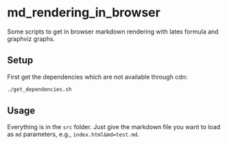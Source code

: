 # md_rendering_in_browser

Some scripts to get in browser markdown rendering with latex formula and graphviz graphs.

## Setup

First get the dependencies which are not available through cdn:
```sh
./get_dependencies.sh
```

## Usage

Everything is in the `src` folder.
Just give the markdown file you want to load as `md` parameters, e.g., `index.html&md=test.md`.


